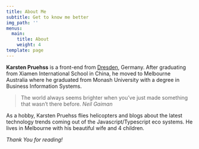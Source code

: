 ```yaml
---
title: About Me
subtitle: Get to know me better
img_path: ''
menus:
  main:
    title: About
    weight: 4
template: page
---
```


**Karsten Pruehss** is a front-end from [Dresden](https://en.wikipedia.org/wiki/Dresden), Germany. After graduating from Xiamen International School in China, he moved to Melbourne Australia where he graduated from Monash University with a degree in Business Information Systems.

>The world always seems brighter when you’ve just made something that wasn’t there before. <cite>Neil Gaiman</cite>

As a hobby, Karsten Pruehss flies helicopters and blogs about the latest technology trends coming out of the Javascript/Typescript eco systems. He lives in Melbourne with his beautiful wife and 4 children.

*Thank You for reading!*
